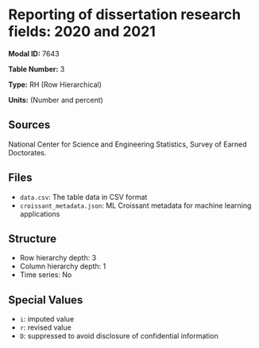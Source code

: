 # Reporting of dissertation research fields: 2020 and 2021

**Modal ID:** 7643

**Table Number:** 3

**Type:** RH (Row Hierarchical)

**Units:** (Number and percent)

## Sources

National Center for Science and Engineering Statistics, Survey of Earned Doctorates.

## Files

- `data.csv`: The table data in CSV format
- `croissant_metadata.json`: ML Croissant metadata for machine learning applications

## Structure

- Row hierarchy depth: 3
- Column hierarchy depth: 1
- Time series: No

## Special Values

- `i`: imputed value
- `r`: revised value
- `D`: suppressed to avoid disclosure of confidential information
